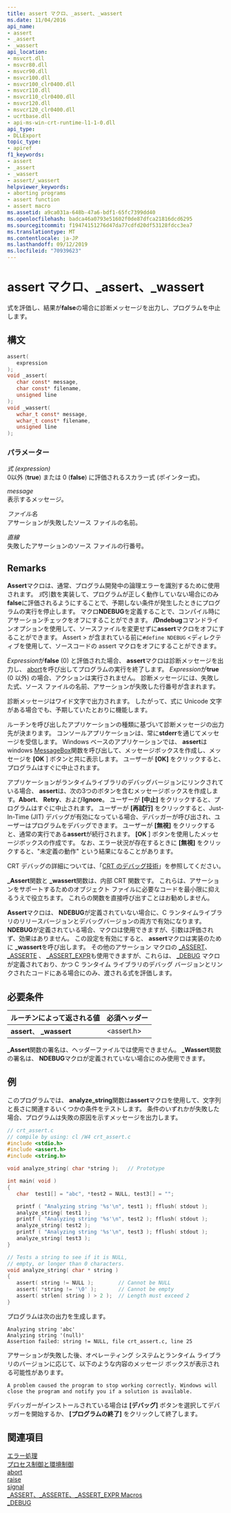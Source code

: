 ```yaml
---
title: assert マクロ、_assert、_wassert
ms.date: 11/04/2016
api_name:
- assert
- _assert
- _wassert
api_location:
- msvcrt.dll
- msvcr80.dll
- msvcr90.dll
- msvcr100.dll
- msvcr100_clr0400.dll
- msvcr110.dll
- msvcr110_clr0400.dll
- msvcr120.dll
- msvcr120_clr0400.dll
- ucrtbase.dll
- api-ms-win-crt-runtime-l1-1-0.dll
api_type:
- DLLExport
topic_type:
- apiref
f1_keywords:
- assert
- _assert
- _wassert
- assert/_wassert
helpviewer_keywords:
- aborting programs
- assert function
- assert macro
ms.assetid: a9ca031a-648b-47a6-bdf1-65fc7399dd40
ms.openlocfilehash: badca46a0793e51602f0de87dfca21816dcd6295
ms.sourcegitcommit: f19474151276d47da77cdfd20df53128fdcc3ea7
ms.translationtype: MT
ms.contentlocale: ja-JP
ms.lasthandoff: 09/12/2019
ms.locfileid: "70939623"
---
```

# <a name="assert-macro-_assert-_wassert"></a>assert マクロ、_assert、_wassert

式を評価し、結果が**false**の場合に診断メッセージを出力し、プログラムを中止します。

## <a name="syntax"></a>構文

```C
assert(
   expression
);
void _assert(
   char const* message,
   char const* filename,
   unsigned line
);
void _wassert(
   wchar_t const* message,
   wchar_t const* filename,
   unsigned line
);
```

### <a name="parameters"></a>パラメーター

*式 (expression)*<br/>
0以外 (**true**) または 0 (**false**) に評価されるスカラー式 (ポインター式)。

*message*<br/>
表示するメッセージ。

*ファイル名*<br/>
アサーションが失敗したソース ファイルの名前。

*直線*<br/>
失敗したアサーションのソース ファイルの行番号。

## <a name="remarks"></a>Remarks

**Assert**マクロは、通常、プログラム開発中の論理エラーを識別するために使用されます。 *式*引数を実装して、プログラムが正しく動作していない場合にのみ**false**に評価されるようにすることで、予期しない条件が発生したときにプログラムの実行を停止します。 マクロ**NDEBUG**を定義することで、コンパイル時にアサーションチェックをオフにすることができます。 **/Dndebug**コマンドラインオプションを使用して、ソースファイルを変更せずに**assert**マクロをオフにすることができます。 Assert > が含まれている前に`#define NDEBUG` \<ディレクティブを使用して、ソースコードの assert マクロをオフにすることができます。

*Expression*が**false** (0) と評価された場合、 **assert**マクロは診断メッセージを出力し、 [abort](abort.md)を呼び出してプログラムの実行を終了します。 *Expression*が**true** (0 以外) の場合、アクションは実行されません。 診断メッセージには、失敗した式、ソース ファイルの名前、アサーションが失敗した行番号が含まれます。

診断メッセージはワイド文字で出力されます。 したがって、式に Unicode 文字がある場合でも、予期していたとおりに機能します。

ルーチンを呼び出したアプリケーションの種類に基づいて診断メッセージの出力先が決まります。 コンソールアプリケーションは、常に**stderr**を通じてメッセージを受信します。 Windows ベースのアプリケーションでは、 **assert**は windows [MessageBox](/windows/win32/api/winuser/nf-winuser-messagebox)関数を呼び出して、メッセージボックスを作成し、メッセージを **[OK** ] ボタンと共に表示します。 ユーザーが **[OK]** をクリックすると、プログラムはすぐに中止されます。

アプリケーションがランタイムライブラリのデバッグバージョンにリンクされている場合、 **assert**は、次の3つのボタンを含むメッセージボックスを作成します。**Abort**、 **Retry**、および**Ignore**。 ユーザーが **[中止]** をクリックすると、プログラムはすぐに中止されます。 ユーザーが **[再試行]** をクリックすると、Just-In-Time (JIT) デバッグが有効になっている場合、デバッガーが呼び出され、ユーザーはプログラムをデバッグできます。 ユーザーが **[無視]** をクリックすると、通常の実行である**assert**が続行されます。 **[OK** ] ボタンを使用したメッセージボックスの作成です。 なお、エラー状況が存在するときに **[無視]** をクリックすると、"未定義の動作" という結果になることがあります。

CRT デバッグの詳細については、「[CRT のデバッグ技術](/visualstudio/debugger/crt-debugging-techniques)」を参照してください。

**_Assert**関数と **_wassert**関数は、内部 CRT 関数です。 これらは、アサーションをサポートするためのオブジェクト ファイルに必要なコードを最小限に抑えるうえで役立ちます。 これらの関数を直接呼び出すことはお勧めしません。

**Assert**マクロは、 **NDEBUG**が定義されていない場合に、C ランタイムライブラリのリリースバージョンとデバッグバージョンの両方で有効になります。 **NDEBUG**が定義されている場合、マクロは使用できますが、引数は評価されず、効果はありません。 この設定を有効にすると、 **assert**マクロは実装のために **_wassert**を呼び出します。 その他のアサーション マクロの [_ASSERT](assert-asserte-assert-expr-macros.md)、 [_ASSERTE](assert-asserte-assert-expr-macros.md) 、 [_ASSERT_EXPR](assert-asserte-assert-expr-macros.md)も使用できますが、これらは、 [_DEBUG](../../c-runtime-library/debug.md) マクロが定義されており、かつ C ランタイム ライブラリのデバッグ バージョンとリンクされたコードにある場合にのみ、渡される式を評価します。

## <a name="requirements"></a>必要条件

|ルーチンによって返される値|必須ヘッダー|
|-------------|---------------------|
|**assert**、 **_wassert**|\<assert.h>|

**_Assert**関数の署名は、ヘッダーファイルでは使用できません。 **_Wassert**関数の署名は、 **NDEBUG**マクロが定義されていない場合にのみ使用できます。

## <a name="example"></a>例

このプログラムでは、 **analyze_string**関数は**assert**マクロを使用して、文字列と長さに関連するいくつかの条件をテストします。 条件のいずれかが失敗した場合、プログラムは失敗の原因を示すメッセージを出力します。

```C
// crt_assert.c
// compile by using: cl /W4 crt_assert.c
#include <stdio.h>
#include <assert.h>
#include <string.h>

void analyze_string( char *string );   // Prototype

int main( void )
{
   char  test1[] = "abc", *test2 = NULL, test3[] = "";

   printf ( "Analyzing string '%s'\n", test1 ); fflush( stdout );
   analyze_string( test1 );
   printf ( "Analyzing string '%s'\n", test2 ); fflush( stdout );
   analyze_string( test2 );
   printf ( "Analyzing string '%s'\n", test3 ); fflush( stdout );
   analyze_string( test3 );
}

// Tests a string to see if it is NULL,
// empty, or longer than 0 characters.
void analyze_string( char * string )
{
   assert( string != NULL );        // Cannot be NULL
   assert( *string != '\0' );       // Cannot be empty
   assert( strlen( string ) > 2 );  // Length must exceed 2
}
```

プログラムは次の出力を生成します。

```Output
Analyzing string 'abc'
Analyzing string '(null)'
Assertion failed: string != NULL, file crt_assert.c, line 25
```

アサーションが失敗した後、オペレーティング システムとランタイム ライブラリのバージョンに応じて、以下のような内容のメッセージ ボックスが表示される可能性があります。

```Output
A problem caused the program to stop working correctly. Windows will close the program and notify you if a solution is available.
```

デバッガーがインストールされている場合は **[デバッグ]** ボタンを選択してデバッガーを開始するか、 **[プログラムの終了]** をクリックして終了します。

## <a name="see-also"></a>関連項目

[エラー処理](../../c-runtime-library/error-handling-crt.md)<br/>
[プロセス制御と環境制御](../../c-runtime-library/process-and-environment-control.md)<br/>
[abort](abort.md)<br/>
[raise](raise.md)<br/>
[signal](signal.md)<br/>
[_ASSERT、_ASSERTE、_ASSERT_EXPR Macros](assert-asserte-assert-expr-macros.md)<br/>
[_DEBUG](../../c-runtime-library/debug.md)<br/>
